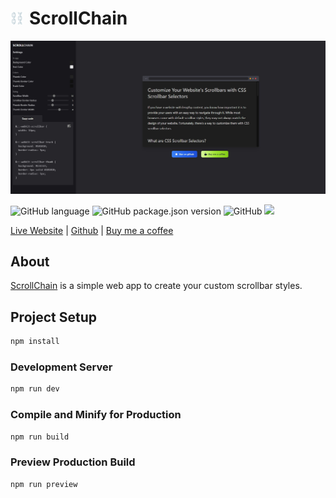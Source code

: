 <h1 align="left"><a href="https://scrollchain.vercel.app"><img src="public/logo.png" alt="scrollchain" width="20" style="margin-right: 10px;"></a>ScrollChain </h1>

<a href="https://scrollchain.vercel.app"><img src="public/scrollchain.jpg" alt="scrollchain"></a>

<p align="left">
  <img alt="GitHub language" src="https://img.shields.io/github/languages/top/Justinkarso/scrollchain">
  <img alt="GitHub package.json version" src="https://img.shields.io/github/package-json/v/Justinkarso/scrollchain">
  <img alt="GitHub" src="https://img.shields.io/github/license/justinkarso/scrollchain">
  <img src="https://therealsujitk-vercel-badge.vercel.app/?app=scrollchain" />
</p>

[Live Website](https://scrollchain.vercel.app) | [Github](https://github.com/justinkarso/scrollchain) | [Buy me a coffee](https://www.buymeacoffee.com/justinkarso)

## About

[ScrollChain](https://scrollchain.vercel.app) is a simple web app to create your custom scrollbar styles.

## Project Setup

```sh
npm install
```

### Development Server

```sh
npm run dev
```

### Compile and Minify for Production

```sh
npm run build
```

### Preview Production Build

```sh
npm run preview
```

